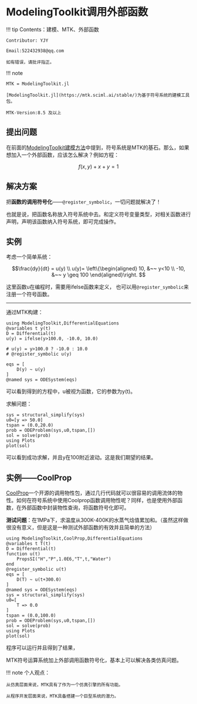 # ModelingToolkit调用外部函数

!!! tip
    Contents：建模、MTK、外部函数

    Contributor: YJY

    Email:522432938@qq.com

    如有错误，请批评指正。

!!! note

    MTK = ModelingToolkit.jl

    [ModelingToolkit.jl](https://mtk.sciml.ai/stable/)为基于符号系统的建模工具包。

    MTK-Version:8.5 及以上

## 提出问题

在前面的[ModelingToolkit建模方法](./MTK_intro.md)中提到，符号系统是MTK的基石。那么，如果想加入一个外部函数，应该怎么解决？例如方程：

$$f(x,y) + x + y = 1$$

## 解决方案

把**函数的调用符号化**——`@register_symbolic`，一切问题就解决了！

也就是说，把函数名称放入符号系统中去。和定义符号变量类型，对相关函数进行声明，声明该函数纳入符号系统，即可完成操作。

## 实例

考虑一个简单系统：

```math
\frac{dy}{dt}  = u(y) \\ u(y)= \left\{\begin{aligned}
10, &~~ y<10 \\
-10, &~~ y \geq 100
\end{aligned}\right. 
```

这里函数u在编程时，需要用ifelse函数来定义， 也可以用`@register_symbolic`来注册一个符号函数。

---

通过MTK构建：

```example e1
using ModelingToolkit,DifferentialEquations
@variables t y(t)
D = Differential(t)
u(y) = ifelse(y>100.0, -10.0, 10.0)

# u(y) = y>100.0 ? -10.0 : 10.0
# @register_symbolic u(y)

eqs = [
    D(y) ~ u(y)
]
@named sys = ODESystem(eqs)
```

可以看到得到的方程中，u被视为函数，它的参数为y(t)。


求解问题：

```example e1
sys = structural_simplify(sys)
u0=[y => 50.0]
tspan = (0.0,20.0)
prob = ODEProblem(sys,u0,tspan,[])
sol = solve(prob)
using Plots
plot(sol)
```

可以看到成功求解，并且y在100附近波动。这是我们期望的结果。

## 实例——CoolProp

[CoolProp](../Tools/CoolProp.md)一个开源的调用物性包，通过几行代码就可以很容易的调用流体的物性。如何在符号系统中使用Coolprop函数调用物性呢？同样，也是使用外部函数，在外部函数中封装物性查询，将函数符号化即可。

**测试问题**：在1MPa下，求温度从300K-400K的水蒸气焓值累加和。（虽然这样做很没有意义，但是这是一种测试外部函数的有效并且简单的方法）

```example coolprop
using ModelingToolkit,CoolProp,DifferentialEquations
@variables t T(t)
D = Differential(t)
function u(t)
    PropsSI("H","P",1.0E6,"T",t,"Water")
end
@register_symbolic u(t)
eqs = [
    D(T) ~ u(t+300.0)
]
@named sys = ODESystem(eqs)
sys = structural_simplify(sys)
u0=[
    T => 0.0
]
tspan = (0.0,100.0)
prob = ODEProblem(sys,u0,tspan,[])
sol = solve(prob)
using Plots
plot(sol)
```

程序可以运行并且得到了结果，

MTK符号运算系统加上外部调用函数符号化，基本上可以解决各类仿真问题。

!!! note
    个人观点：

    从仿真层面来说，MTK具有了作为一个仿真引擎的所有功能。

    从程序开发层面来说，MTK具备搭建一个巨型系统的潜力。
